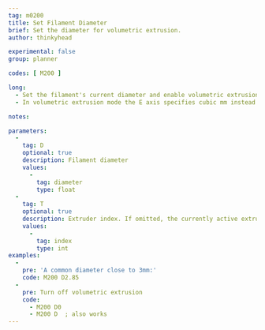 ```yaml
---
tag: m0200
title: Set Filament Diameter
brief: Set the diameter for volumetric extrusion.
author: thinkyhead

experimental: false
group: planner

codes: [ M200 ]

long:
  - Set the filament's current diameter and enable volumetric extrusion.
  - In volumetric extrusion mode the E axis specifies cubic mm instead of linear mm, and the firmware calculates how much length to extrude for the given volume based on the filament diameter.

notes:

parameters:
  -
    tag: D
    optional: true
    description: Filament diameter
    values:
      -
        tag: diameter
        type: float
  -
    tag: T
    optional: true
    description: Extruder index. If omitted, the currently active extruder will be used.
    values:
      -
        tag: index
        type: int
examples:
  -
    pre: 'A common diameter close to 3mm:'
    code: M200 D2.85
  -
    pre: Turn off volumetric extrusion
    code:
      - M200 D0
      - M200 D  ; also works
---
```

